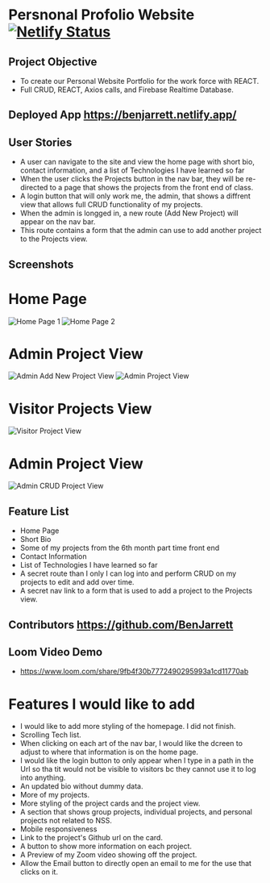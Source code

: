 # Persnonal Profolio Website [![Netlify Status](https://api.netlify.com/api/v1/badges/35e9e238-b2fc-4f80-9002-b1e25fcc4d82/deploy-status)](https://app.netlify.com/sites/hmp-wwe-rewind/deploys)

## Project Objective

- To create our Personal Website Portfolio for the work force with REACT. 
- Full CRUD, REACT, Axios calls, and Firebase Realtime Database. 
## Deployed App https://benjarrett.netlify.app/


## User Stories

- A user can navigate to the site and view the home page with short bio, contact information, and a list of Technologies I have learned so far
- When the user clicks the Projects button in the nav bar, they will be re-directed to a page that shows the projects from the front end of class. 
- A login button that will only work me, the admin, that shows a diffrent view that allows full CRUD functionality of my projects.
- When the admin is longged in, a new route (Add New Project) will appear on the nav bar. 
- This route contains a form that the admin can use to add another project to the Projects view. 

## Screenshots

# Home Page
![Home Page 1](https://user-images.githubusercontent.com/76926244/120086563-792c1100-c0a5-11eb-81ae-ef5e152706a3.png)
![Home Page 2](https://user-images.githubusercontent.com/76926244/120086564-7af5d480-c0a5-11eb-8e57-ea8c45ff240f.png)

# Admin Project View
![Admin Add New Project View](https://user-images.githubusercontent.com/76926244/120086575-88ab5a00-c0a5-11eb-8749-49435d9d8f33.png)
![Admin Project View](https://user-images.githubusercontent.com/76926244/120086594-aed0fa00-c0a5-11eb-8bba-9456b7dec842.png)

# Visitor Projects View
![Visitor Project View](https://user-images.githubusercontent.com/76926244/120086581-919c2b80-c0a5-11eb-9f50-5f6905b3b0a6.png)

# Admin Project View
![Admin CRUD Project View](https://user-images.githubusercontent.com/76926244/120086589-9e208400-c0a5-11eb-80c8-8d8e829cfe79.png)


## Feature List

- Home Page
- Short Bio
- Some of my projects from the 6th month part time front end
- Contact Information
- List of Technologies I have learned so far
- A secret route than I only I can log into and perform CRUD on my projects to edit and add over time. 
- A secret nav link to a form that is used to add a project to the Projects view. 

## Contributors https://github.com/BenJarrett

## Loom Video Demo 

- https://www.loom.com/share/9fb4f30b7772490295993a1cd11770ab

# Features I would like to add
- I would like to add more styling of the homepage. I did not finish. 
- Scrolling Tech list. 
- When clicking on each art of the nav bar, I would like the dcreen to adjust to where that information is on the home page. 
- I would like the login button to only appear when I type in a path in the Url so tha tit would not be visible to visitors bc they cannot use it to log into anything. 
- An updated bio without dummy data. 
- More of my projects. 
- More styling of the project cards and the project view. 
- A section that shows group projects, individual projects, and personal projects not related to NSS.
- Mobile responsiveness
- Link to the project's Github url on the card. 
- A button to show more information on each project. 
- A Preview of my Zoom video showing off the project. 
- Allow the Email button to directly open an email to me for the use that clicks on it. 
